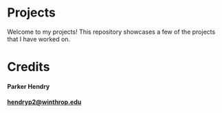 # Projects
Welcome to my projects! This repository showcases a few of the projects that I have worked on.
# Credits
#### Parker Hendry
#### hendryp2@winthrop.edu
